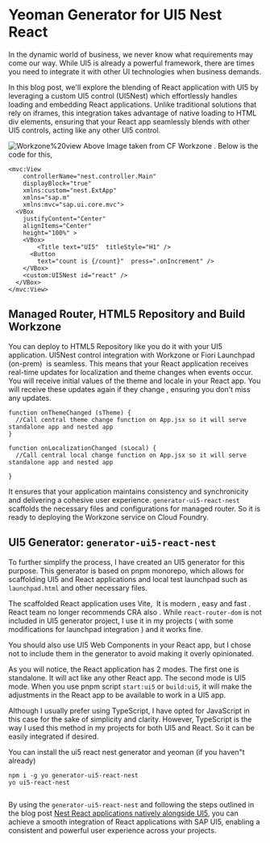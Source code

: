 # Yeoman Generator for UI5 Nest React

In the dynamic world of business, we never know what requirements may come our way. While UI5 is already a powerful framework, there are times you need to integrate it with other UI technologies when business demands.

In this blog post, we'll explore the blending of React application with UI5 by leveraging a custom UI5 control (UI5Nest) which effortlessly handles loading and embedding React applications. Unlike traditional solutions that rely on iframes, this integration takes advantage of native loading to HTML div elements, ensuring that your React app seamlessly blends with other UI5 controls, acting like any other UI5 control.

<img class="aligncenter" src="https://blogs.sap.com/wp-content/uploads/2023/06/Screenshot-2023-06-19-at-10.13.26.png" alt="Workzone%20view" />
Above Image taken from CF Workzone . Below is the code for this,
<pre class="language-markup"><code>&lt;mvc:View
	controllerName="nest.controller.Main"
	displayBlock="true"
	xmlns:custom="nest.ExtApp"
	xmlns="sap.m"
	xmlns:mvc="sap.ui.core.mvc"&gt;
  &lt;VBox
    justifyContent="Center" 
    alignItems="Center" 
    height="100%" &gt;
  	&lt;VBox&gt;
    	&lt;Title text="UI5"  titleStyle="H1" /&gt;
      &lt;Button
        text="count is {/count}"  press=".onIncrement" /&gt;
    &lt;/VBox&gt;
    &lt;custom:UI5Nest id="react" /&gt;
  &lt;/VBox&gt;
&lt;/mvc:View&gt;​</code></pre>

## Managed Router, HTML5 Repository and Build Workzone

You can deploy to HTML5 Repository like you do it with your UI5 application.
UI5Nest control integration with Workzone or Fiori Launchpad (on-prem)  is seamless. This means that your React application receives real-time updates for localization and theme changes when events occur.
You will receive initial values of the theme and locale in your React app.
You will receive these updates again if they change , ensuring you don't miss any updates.

<pre class="language-javascript"><code>function onThemeChanged (sTheme) {  
  //Call central theme change function on App.jsx so it will serve standalone app and nested app
}

function onLocalizationChanged (sLocal) {  
  //Call central local change function on App.jsx so it will serve standalone app and nested app
 
}​</code></pre>

It ensures that your application maintains consistency and synchronicity and delivering a cohesive user experience.
`generator-ui5-react-nest` scaffolds the necessary files and configurations for managed router. So it is ready to deploying the Workzone service on Cloud Foundry.

## UI5 Generator: `generator-ui5-react-nest`

To further simplify the process, I have created an UI5 generator for this purpose. This generator is based on pnpm monorepo, which allows for scaffolding UI5 and React applications and local test launchpad such as `launchpad.html` and other necessary files.

The scaffolded React application uses Vite,  It is modern , easy and fast . React team no longer recommends CRA also . While `react-router-dom` is not included in UI5 generator project, I use it in my projects ( with some modifications for launchpad integration ) and it works fine.

You should also use UI5 Web Components in your React app, but I chose not to include them in the generator to avoid making it overly opinionated.

As you will notice, the React application has 2 modes. The first one is standalone. It will act like any other React app. The second mode is UI5 mode. When you use pnpm script `start:ui5` or `build:ui5`, it will make the adjustments in the React app to be available to work in a UI5 app.

Although I usually prefer using TypeScript, I have opted for JavaScript in this case for the sake of simplicity and clarity. However, TypeScript is the way I used this method in my projects for both UI5 and React. So it can be easily integrated if desired.

You can install the ui5 react nest generator and yeoman (if you haven"t already)

<pre class="language-javascript"><code>npm i -g yo generator-ui5-react-nest
yo ui5-react-nest
​</code></pre>

By using the `generator-ui5-react-nest` and following the steps outlined in the blog post <a href="https://blogs.sap.com/2023/06/26/nest-react-applications-natively-alongside-ui5/">Nest React applications natively alongside UI5</a>, you can achieve a smooth integration of React applications with SAP UI5, enabling a consistent and powerful user experience across your projects.
